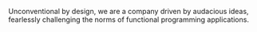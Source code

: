Unconventional by design, we are a company driven by audacious ideas, fearlessly challenging the norms of functional programming applications.
